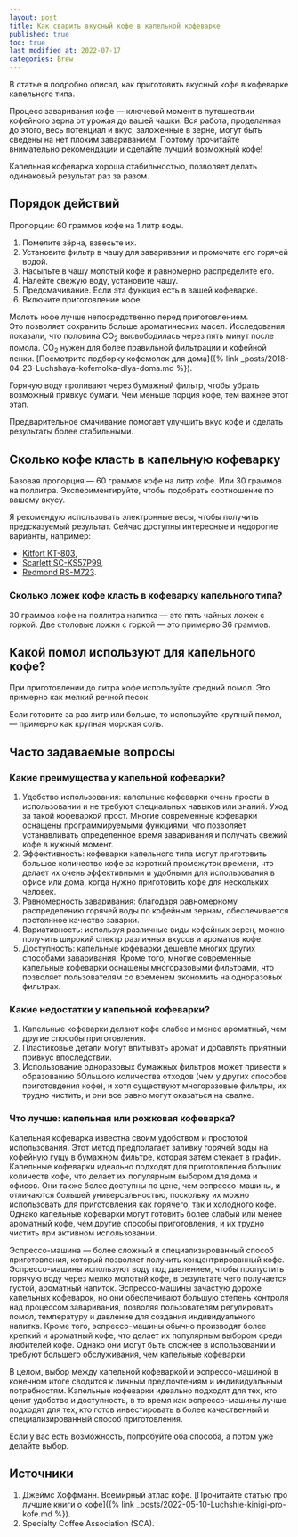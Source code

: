 ```yaml
---
layout: post
title: Как сварить вкусный кофе в капельной кофеварке
published: true
toc: true
last_modified_at: 2022-07-17
categories: Brew
---
```

В статье я подробно описал, как приготовить вкусный кофе в кофеварке капельного типа.

Процесс заваривания кофе — ключевой момент в путешествии кофейного зерна от урожая до вашей чашки. 
Вся работа, проделанная до этого, весь потенциал и вкус, заложенные в зерне, могут быть сведены на нет плохим завариванием.
Поэтому прочитайте внимательно рекомендации и сделайте лучший возможный кофе!

Капельная кофеварка хороша стабильностью, позволяет делать одинаковый результат раз за разом.

## Порядок действий

Пропорции: 60 граммов кофе на 1 литр воды.

1. Помелите зёрна, взвесьте их.
2. Установите фильтр в чашу для заваривания и промочите его горячей водой. 
3. Насыпьте в чашу молотый кофе и равномерно распределите его.
4. Налейте свежую воду, установите чашу.
5. Предсмачивание. Если эта функция есть в вашей кофеварке.
6. Включите приготовление кофе.


<div class="content-box-green"> Молоть кофе лучше непосредственно перед приготовлением.</div>
Это позволяет сохранить больше ароматических масел. 
Исследования показали, что половина СО<sub>2</sub> высвободилась через пять минут после помола. СО<sub>2</sub> нужен для более правильной фильтрации и кофейной пенки.
[Посмотрите подборку кофемолок для дома]({% link _posts/2018-04-23-Luchshaya-kofemolka-dlya-doma.md %}).


Горячую воду проливают через бумажный фильтр, чтобы убрать возможный привкус бумаги. 
Чем меньше порция кофе, тем важнее этот этап. 

Предварительное смачивание помогает улучшить вкус кофе и сделать результаты более стабильными.

## Сколько кофе класть в капельную кофеварку

Базовая пропорция — 60 граммов кофе на литр кофе.
Или 30 граммов на поллитра. 
Экспериментируйте, чтобы подобрать соотношение по вашему вкусу.

Я рекомендую использовать электронные весы, чтобы получить предсказуемый результат.
Сейчас доступны интересные и недорогие варианты, например:
- [Kitfort КТ-803](https://ya.cc/m/3WKTq9),
- [Scarlett SC-KS57P99](https://ya.cc/m/3WKTrn),
- [Redmond RS-M723](https://ya.cc/m/3WKTtv).

### Сколько ложек кофе класть в кофеварку капельного типа?

30 граммов кофе на поллитра напитка — это пять чайных ложек с горкой. 
Две столовые ложки с горкой — это примерно 36 граммов.

## Какой помол используют для капельного кофе?

При приготовлении до литра кофе используйте средний помол. 
Это примерно как мелкий речной песок.

Если готовите за раз литр или больше, то используйте крупный помол, — примерно как крупная морская соль.

## Часто задаваемые вопросы

### Какие преимущества у капельной кофеварки?

1. Удобство использования: капельные кофеварки очень просты в использовании и не требуют специальных навыков или знаний. Уход за такой кофеваркой прост. Многие современные кофеварки оснащены программируемыми функциями, что позволяет устанавливать определенное время заваривания и получать свежий кофе в нужный момент.
2. Эффективность: кофеварки капельного типа могут приготовить большое количество кофе за короткий промежуток времени, что делает их очень эффективными и удобными для использования в офисе или дома, когда нужно приготовить кофе для нескольких человек.
3. Равномерность заваривания: благодаря равномерному распределению горячей воды по кофейным зернам, обеспечивается постоянное качество заварки.
4. Вариативность: используя различные виды кофейных зерен, можно получить широкий спектр различных вкусов и ароматов кофе.
5. Доступность: капельные кофеварки дешевле многих других способами заваривания. Кроме того, многие современные капельные кофеварки оснащены многоразовыми фильтрами, что позволяет пользователям со временем экономить на одноразовых фильтрах.

### Какие недостатки у капельной кофеварки?

1. Капельные кофеварки делают кофе слабее и менее ароматный, чем другие способы приготовления.
2. Пластиковые детали могут впитывать аромат и добавлять приятный привкус впоследствии.
3. Использование одноразовых бумажных фильтров может привести к образованию бОльшого количества отходов (чем у других способов приготовдения кофе), и хотя существуют многоразовые фильтры, их трудно чистить, и они все равно могут оказаться на свалке.

### Что лучше: капельная или рожковая кофеварка?

Капельная кофеварка известна своим удобством и простотой использования. Этот метод предполагает заливку горячей воды на кофейную гущу в бумажном фильтре, которая затем стекает в графин. Капельные кофеварки идеально подходят для приготовления больших количеств кофе, что делает их популярным выбором для дома и офисов. Они также более доступны по цене, чем эспрессо-машины, и отличаются большей универсальностью, поскольку их можно использовать для приготовления как горячего, так и холодного кофе. Однако капельные кофеварки могут готовить более слабый или менее ароматный кофе, чем другие способы приготовления, и их трудно чистить при активном использовании.

Эспрессо-машина — более сложный и специализированный способ приготовления, который позволяет получить концентрированный кофе. Эспрессо-машины используют воду под давлением, чтобы пропустить горячую воду через мелко молотый кофе, в результате чего получается густой, ароматный напиток. Эспрессо-машины зачастую дороже капельных кофеварок, но они обеспечивают большую степень контроля над процессом заваривания, позволяя пользователям регулировать помол, температуру и давление для создания индивидуального напитка. Кроме того, эспрессо-машины обычно производят более крепкий и ароматный кофе, что делает их популярным выбором среди любителей кофе. Однако они могут быть сложнее в использовании и требуют большего обслуживания, чем капельные кофеварки.

В целом, выбор между капельной кофеваркой и эспрессо-машиной в конечном итоге сводится к личным предпочтениям и индивидуальным потребностям. Капельные кофеварки идеально подходят для тех, кто ценит удобство и доступность, в то время как эспрессо-машины лучше подходят для тех, кто готов инвестировать в более качественный и специализированный способ приготовления.

Если у вас есть возможность, попробуйте оба способа, а потом уже делайте выбор.

## Источники

1. Джеймс Хоффманн. Всемирный атлас кофе. [Прочитайте статью про лучшие книги о кофе]({% link _posts/2022-05-10-Luchshie-kinigi-pro-kofe.md %}).
2. Specialty Coffee Association (SCA).